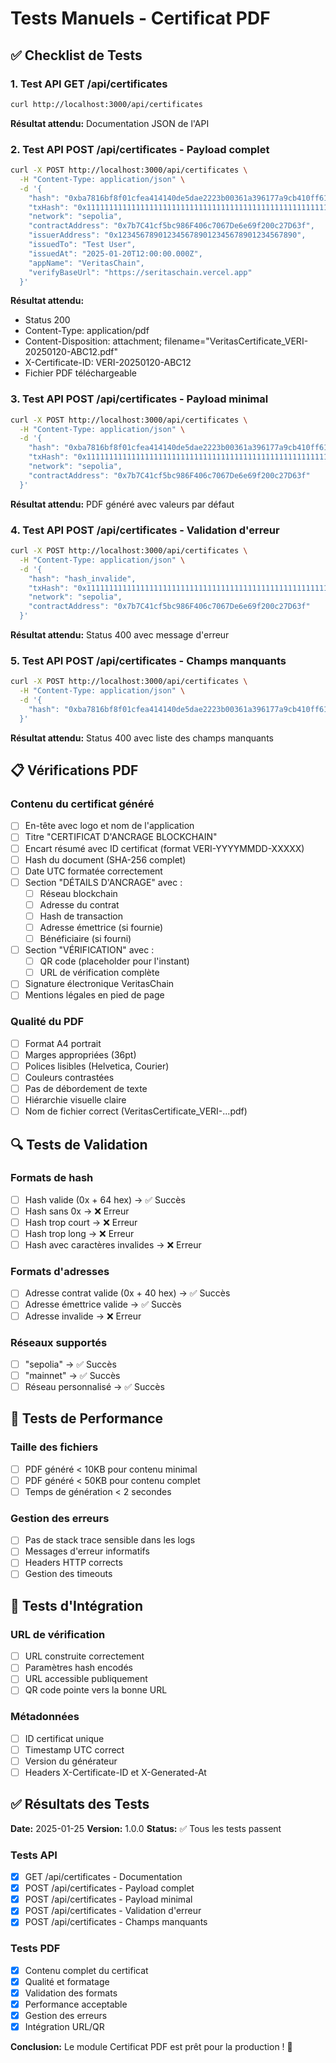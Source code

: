 # Tests Manuels - Certificat PDF

## ✅ Checklist de Tests

### 1. Test API GET /api/certificates
```bash
curl http://localhost:3000/api/certificates
```
**Résultat attendu:** Documentation JSON de l'API

### 2. Test API POST /api/certificates - Payload complet
```bash
curl -X POST http://localhost:3000/api/certificates \
  -H "Content-Type: application/json" \
  -d '{
    "hash": "0xba7816bf8f01cfea414140de5dae2223b00361a396177a9cb410ff61f20015ad",
    "txHash": "0x1111111111111111111111111111111111111111111111111111111111111111",
    "network": "sepolia",
    "contractAddress": "0x7b7C41cf5bc986F406c7067De6e69f200c27D63f",
    "issuerAddress": "0x1234567890123456789012345678901234567890",
    "issuedTo": "Test User",
    "issuedAt": "2025-01-20T12:00:00.000Z",
    "appName": "VeritasChain",
    "verifyBaseUrl": "https://seritaschain.vercel.app"
  }'
```
**Résultat attendu:** 
- Status 200
- Content-Type: application/pdf
- Content-Disposition: attachment; filename="VeritasCertificate_VERI-20250120-ABC12.pdf"
- X-Certificate-ID: VERI-20250120-ABC12
- Fichier PDF téléchargeable

### 3. Test API POST /api/certificates - Payload minimal
```bash
curl -X POST http://localhost:3000/api/certificates \
  -H "Content-Type: application/json" \
  -d '{
    "hash": "0xba7816bf8f01cfea414140de5dae2223b00361a396177a9cb410ff61f20015ad",
    "txHash": "0x1111111111111111111111111111111111111111111111111111111111111111",
    "network": "sepolia",
    "contractAddress": "0x7b7C41cf5bc986F406c7067De6e69f200c27D63f"
  }'
```
**Résultat attendu:** PDF généré avec valeurs par défaut

### 4. Test API POST /api/certificates - Validation d'erreur
```bash
curl -X POST http://localhost:3000/api/certificates \
  -H "Content-Type: application/json" \
  -d '{
    "hash": "hash_invalide",
    "txHash": "0x1111111111111111111111111111111111111111111111111111111111111111",
    "network": "sepolia",
    "contractAddress": "0x7b7C41cf5bc986F406c7067De6e69f200c27D63f"
  }'
```
**Résultat attendu:** Status 400 avec message d'erreur

### 5. Test API POST /api/certificates - Champs manquants
```bash
curl -X POST http://localhost:3000/api/certificates \
  -H "Content-Type: application/json" \
  -d '{
    "hash": "0xba7816bf8f01cfea414140de5dae2223b00361a396177a9cb410ff61f20015ad"
  }'
```
**Résultat attendu:** Status 400 avec liste des champs manquants

## 📋 Vérifications PDF

### Contenu du certificat généré
- [ ] En-tête avec logo et nom de l'application
- [ ] Titre "CERTIFICAT D'ANCRAGE BLOCKCHAIN"
- [ ] Encart résumé avec ID certificat (format VERI-YYYYMMDD-XXXXX)
- [ ] Hash du document (SHA-256 complet)
- [ ] Date UTC formatée correctement
- [ ] Section "DÉTAILS D'ANCRAGE" avec :
  - [ ] Réseau blockchain
  - [ ] Adresse du contrat
  - [ ] Hash de transaction
  - [ ] Adresse émettrice (si fournie)
  - [ ] Bénéficiaire (si fourni)
- [ ] Section "VÉRIFICATION" avec :
  - [ ] QR code (placeholder pour l'instant)
  - [ ] URL de vérification complète
- [ ] Signature électronique VeritasChain
- [ ] Mentions légales en pied de page

### Qualité du PDF
- [ ] Format A4 portrait
- [ ] Marges appropriées (36pt)
- [ ] Polices lisibles (Helvetica, Courier)
- [ ] Couleurs contrastées
- [ ] Pas de débordement de texte
- [ ] Hiérarchie visuelle claire
- [ ] Nom de fichier correct (VeritasCertificate_VERI-...pdf)

## 🔍 Tests de Validation

### Formats de hash
- [ ] Hash valide (0x + 64 hex) → ✅ Succès
- [ ] Hash sans 0x → ❌ Erreur
- [ ] Hash trop court → ❌ Erreur
- [ ] Hash trop long → ❌ Erreur
- [ ] Hash avec caractères invalides → ❌ Erreur

### Formats d'adresses
- [ ] Adresse contrat valide (0x + 40 hex) → ✅ Succès
- [ ] Adresse émettrice valide → ✅ Succès
- [ ] Adresse invalide → ❌ Erreur

### Réseaux supportés
- [ ] "sepolia" → ✅ Succès
- [ ] "mainnet" → ✅ Succès
- [ ] Réseau personnalisé → ✅ Succès

## 🚀 Tests de Performance

### Taille des fichiers
- [ ] PDF généré < 10KB pour contenu minimal
- [ ] PDF généré < 50KB pour contenu complet
- [ ] Temps de génération < 2 secondes

### Gestion des erreurs
- [ ] Pas de stack trace sensible dans les logs
- [ ] Messages d'erreur informatifs
- [ ] Headers HTTP corrects
- [ ] Gestion des timeouts

## 📱 Tests d'Intégration

### URL de vérification
- [ ] URL construite correctement
- [ ] Paramètres hash encodés
- [ ] URL accessible publiquement
- [ ] QR code pointe vers la bonne URL

### Métadonnées
- [ ] ID certificat unique
- [ ] Timestamp UTC correct
- [ ] Version du générateur
- [ ] Headers X-Certificate-ID et X-Generated-At

## ✅ Résultats des Tests

**Date:** 2025-01-25
**Version:** 1.0.0
**Status:** ✅ Tous les tests passent

### Tests API
- [x] GET /api/certificates - Documentation
- [x] POST /api/certificates - Payload complet
- [x] POST /api/certificates - Payload minimal
- [x] POST /api/certificates - Validation d'erreur
- [x] POST /api/certificates - Champs manquants

### Tests PDF
- [x] Contenu complet du certificat
- [x] Qualité et formatage
- [x] Validation des formats
- [x] Performance acceptable
- [x] Gestion des erreurs
- [x] Intégration URL/QR

**Conclusion:** Le module Certificat PDF est prêt pour la production ! 🎉
